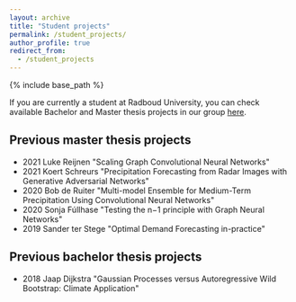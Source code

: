 ```yaml
---
layout: archive
title: "Student projects"
permalink: /student_projects/
author_profile: true
redirect_from:
  - /student_projects
---
```


{% include base_path %}

If you are currently a student at Radboud University, you can check available Bachelor and Master thesis projects in our group [here](https://www.ru.nl/datascience/education/masters-specialisation/).

Previous master thesis projects
-------------------------
* 2021 Luke Reijnen "Scaling Graph Convolutional Neural Networks"
* 2021 Koert Schreurs "Precipitation Forecasting from Radar Images with Generative Adversarial Networks"
* 2020 Bob de Ruiter "Multi-model Ensemble for Medium-Term Precipitation Using Convolutional Neural Networks"
* 2020 Sonja Fúllhase "Testing the n−1 principle with Graph Neural Networks" 
* 2019 Sander ter Stege "Optimal Demand Forecasting in-practice"

Previous bachelor thesis projects
-------------------------
* 2018 Jaap Dijkstra "Gaussian Processes versus Autoregressive Wild Bootstrap: Climate Application"
